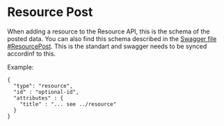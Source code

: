 Resource Post
=============

When adding a resource to the Resource API, this is the schema of the posted data.
You can also find this schema described in the [Swagger file #ResourcePost][swagger].
This is the standart and swagger needs to be synced accordinf to this.

Example:
```
{
  "type": "resource",
  "id" : "optional-id",
  "attributes" : {
    "title" : "... see ../resource"
  }
}
```

[swagger]: ../../api-definition/swagger.yml
